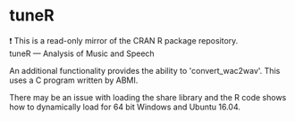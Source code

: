 # tuneR
:exclamation: This is a read-only mirror of the CRAN R package repository.  tuneR — Analysis of Music and Speech 

An additional functionality provides the ability to 'convert_wac2wav'.  This uses a C program written by ABMI.  

There may be an issue with loading the share library and the R code shows how to dynamically load for 64 bit Windows
and Ubuntu 16.04.

